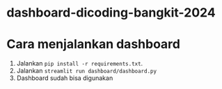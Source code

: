# dashboard-dicoding-bangkit-2024

# Cara menjalankan dashboard

1. Jalankan `pip install -r requirements.txt`.
2. Jalankan `streamlit run dashboard/dashboard.py`
3. Dashboard sudah bisa digunakan